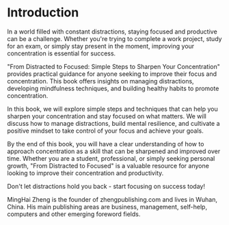 # Introduction

In a world filled with constant distractions, staying focused and productive can be a challenge. Whether you're trying to complete a work project, study for an exam, or simply stay present in the moment, improving your concentration is essential for success.

"From Distracted to Focused: Simple Steps to Sharpen Your Concentration" provides practical guidance for anyone seeking to improve their focus and concentration. This book offers insights on managing distractions, developing mindfulness techniques, and building healthy habits to promote concentration.

In this book, we will explore simple steps and techniques that can help you sharpen your concentration and stay focused on what matters. We will discuss how to manage distractions, build mental resilience, and cultivate a positive mindset to take control of your focus and achieve your goals.

By the end of this book, you will have a clear understanding of how to approach concentration as a skill that can be sharpened and improved over time. Whether you are a student, professional, or simply seeking personal growth, "From Distracted to Focused" is a valuable resource for anyone looking to improve their concentration and productivity.

Don't let distractions hold you back - start focusing on success today!

MingHai Zheng is the founder of zhengpublishing.com and lives in Wuhan, China. His main publishing areas are business, management, self-help, computers and other emerging foreword fields.
